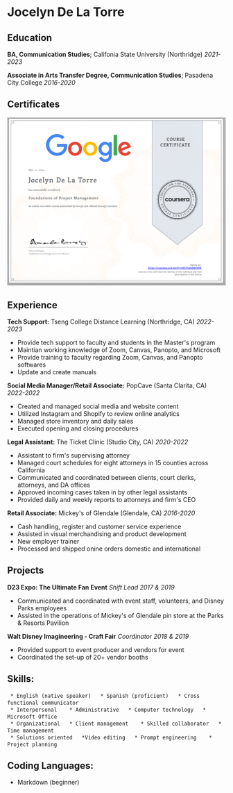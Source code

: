Jocelyn De La Torre
============


Education
---------

   **BA, Communication Studies**; Califonia State University (Northridge)   *2021-2023*


   **Associate in Arts Transfer Degree, Communication Studies**; Pasadena City College   *2016-2020*

Certificates
---------

![certification](certificate.png)

Experience
----------

**Tech Support:** Tseng College Distance Learning (Northridge, CA)  *2022-2023*

* Provide tech support to faculty and students in the Master's program
* Maintian working knowledge of Zoom, Canvas, Panopto, and Microsoft
* Provide training to faculty regarding Zoom, Canvas, and Panopto softwares
* Update and create manuals

**Social Media Manager/Retail Associate:** PopCave (Santa Clarita, CA)  *2022-2022*

* Created and managed social media and website content
* Utilized Instagram and Shopify to review online analytics
* Managed store inventory and daily sales
* Executed opening and closing procedures

**Legal Assistant:** The Ticket Clinic (Studio City, CA)  *2020-2022*

* Assistant to firm's supervising attorney
* Managed court schedules for eight attorneys in 15 counties across California
* Communicated and coordinated between clients, court clerks, attorneys, and DA offices
* Approved incoming cases taken in by other legal assistants
* Provided daily and weekly reports to attorneys and firm's CEO

**Retail Associate:** Mickey's of Glendale (Glendale, CA)  *2016-2020*

* Cash handling, register and customer service experience
* Assisted in visual merchandising and product development
* New employer trainer
* Processed and shipped onine orders domestic and international

Projects
--------------------

**D23 Expo: The Ultimate Fan Event** *Shift Lead*    *2017 & 2019*

* Communicated and coordinated with event staff, volunteers, and Disney Parks employees
* Assisted in the operations of Mickey's of Glendale pin store at the Parks & Resorts Pavilion

**Walt Disney Imagineering - Craft Fair** *Coordinator*  *2018 & 2019*

* Provided support to event producer and vendors for event
* Coordinated the set-up of 20+ vendor booths 


Skills:
----------------------------------------
     * English (native speaker)   * Spanish (proficient)   * Cross functional communicator   
     * Interpersonal    * Administrative   * Computer technology   * Microsoft Office   
     * Organizational   * Client management    * Skilled collaborator   * Time management
     * Solutions oriented   *Video editing   * Prompt engineering    * Project planning

Coding Languages:
--------------------
  * Markdown (beginner)
